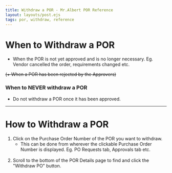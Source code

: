 ```yaml
---
title: Withdraw a POR - Mr.Albert POR Reference
layout: layouts/post.ejs
tags: por, withdraw, reference
---
```


# When to Withdraw a POR

* When the POR is not yet approved and is no longer necessary. 
Eg. Vendor cancelled the order, requirements changed etc.

~~(+  When a POR has been rejected by the Approvers)~~

### When to NEVER withdraw a POR

* Do not withdraw a POR once it has been approved.
---
# How to Withdraw a POR

1. Click on the Purchase Order Number of the POR you want to withdraw.
	- This can be done from wherever the clickable Purchase Order Number is displayed. Eg. PO Requests tab, Approvals tab etc.
<br><br />
2. Scroll to the bottom of the POR Details page to find and click the "Withdraw PO" button.

